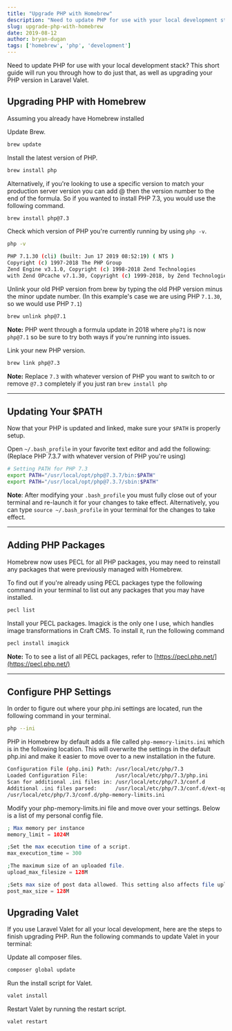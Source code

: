 ```yaml
---
title: "Upgrade PHP with Homebrew"
description: "Need to update PHP for use with your local development stack? This short guide will run you through how to do just that, as well as upgrading your PHP version in Laravel Valet."
slug: upgrade-php-with-homebrew
date: 2019-08-12
author: bryan-dugan
tags: ['homebrew', 'php', 'development']
---
```


Need to update PHP for use with your local development stack? This short guide will run you through how to do just that, as well as upgrading your PHP version in Laravel Valet.

## Upgrading PHP with Homebrew

Assuming you already have Homebrew installed 

Update Brew.

```bash
brew update
```

Install the latest version of PHP.

```bash
brew install php
```

Alternatively, if you're looking to use a specific version to match your production server version you can add @ then the version number to the end of the formula. So if you wanted to install PHP 7.3, you would use the following command.

```bash
brew install php@7.3
```

Check which version of PHP you're currently running by using `php -v`.

```bash
php -v

PHP 7.1.30 (cli) (built: Jun 17 2019 08:52:19) ( NTS )
Copyright (c) 1997-2018 The PHP Group
Zend Engine v3.1.0, Copyright (c) 1998-2018 Zend Technologies
with Zend OPcache v7.1.30, Copyright (c) 1999-2018, by Zend Technologies`
```

Unlink your old PHP version from brew by typing the old PHP version minus the minor update number. (In this example's case we are using PHP `7.1.30`, so we would use PHP `7.1`)

```bash
brew unlink php@7.1
```

**Note:** PHP went through a formula update in 2018 where `php71` is now `php@7.1` so be sure to try both ways if you're running into issues.

Link your new PHP version.

```bash
brew link php@7.3
```

**Note:** Replace `7.3` with whatever version of PHP you want to switch to or remove `@7.3` completely if you just ran `brew install php`

---

## Updating Your $PATH

Now that your PHP is updated and linked, make sure your `$PATH` is properly setup.

Open `~/.bash_profile` in your favorite text editor and add the following: (Replace PHP 7.3.7 with whatever version of PHP you're using)

```bash
# Setting PATH for PHP 7.3
export PATH="/usr/local/opt/php@7.3.7/bin:$PATH"
export PATH="/usr/local/opt/php@7.3.7/sbin:$PATH"
```

**Note**: After modifying your `.bash_profile` you must fully close out of your terminal and re-launch it for your changes to take effect. Alternatively, you can type `source ~/.bash_profile` in your terminal for the changes to take effect.

---

## Adding PHP Packages

Homebrew now uses PECL for all PHP packages, you may need to reinstall any packages that were previously managed with Homebrew.

To find out if you're already using PECL packages type the following command in your terminal to list out any packages that you may have installed.

```bash
pecl list
```

Install your PECL packages. Imagick is the only one I use, which handles image transformations in Craft CMS. To install it, run the following command

```bash
pecl install imagick
```

**Note:** To to see a list of all PECL packages, refer to [https://pecl.php.net/](https://pecl.php.net/)

---

## Configure PHP Settings

In order to figure out where your php.ini settings are located, run the following command in your terminal.

```bash
php --ini
```

PHP in Homebrew by default adds a file called `php-memory-limits.ini` which is in the following location. This will overwrite the settings in the default php.ini and make it easier to move over to a new installation in the future.

```bash
Configuration File (php.ini) Path: /usr/local/etc/php/7.3
Loaded Configuration File:         /usr/local/etc/php/7.3/php.ini
Scan for additional .ini files in: /usr/local/etc/php/7.3/conf.d
Additional .ini files parsed:      /usr/local/etc/php/7.3/conf.d/ext-opcache.ini,
/usr/local/etc/php/7.3/conf.d/php-memory-limits.ini
```

Modify your php-memory-limits.ini file and move over your settings. Below is a list of my personal config file.

```php
; Max memory per instance
memory_limit = 1024M

;Set the max ececution time of a script.
max_execution_time = 300

;The maximum size of an uploaded file.
upload_max_filesize = 128M

;Sets max size of post data allowed. This setting also affects file upload. To upload large files, this value must be larger than upload_max_filesize
post_max_size = 128M
```

## Upgrading Valet

If you use Laravel Valet for all your local development, here are the steps to finish upgrading PHP. Run the following commands to update Valet in your terminal:

Update all composer files. 

```bash
composer global update
```

Run the install script for Valet.

```bash
valet install
```

Restart Valet by running the restart script.

```bash
valet restart
```

